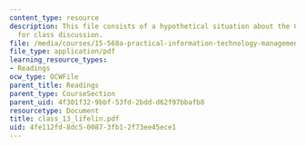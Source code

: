 ```yaml
---
content_type: resource
description: This file consists of a hypothetical situation about the CareSystem project
  for class discussion.
file: /media/courses/15-568a-practical-information-technology-management-spring-2005/4fe112fd8dc500873fb12f73ee45ece1_class_13_lifelin.pdf
file_type: application/pdf
learning_resource_types:
- Readings
ocw_type: OCWFile
parent_title: Readings
parent_type: CourseSection
parent_uid: 4f301f32-9bbf-53fd-2bdd-d62f97bbafb8
resourcetype: Document
title: class_13_lifelin.pdf
uid: 4fe112fd-8dc5-0087-3fb1-2f73ee45ece1
---
```

